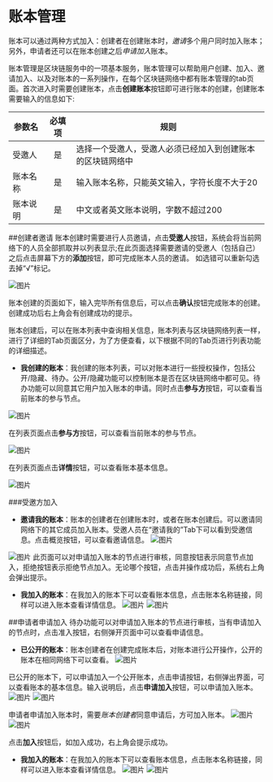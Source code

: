 # 账本管理
账本可以通过两种方式加入：创建者在创建账本时，*邀请*多个用户同时加入账本；另外，申请者还可以在账本创建之后*申请加入*账本。

账本管理是区块链服务中的一项基本服务，账本管理可以帮助用户创建、加入、邀请加入、以及对账本的一系列操作，在每个区块链网络中都有账本管理的tab页面。首次进入时需要创建账本，点击**创建账本**按钮即可进行账本的创建，创建账本需要输入的信息如下:

|参数名|	必填项|	规则|
|----------|:----------:|------|
|受邀人	|是	|选择一个受邀人，受邀人必须已经加入到创建账本的区块链网络中|
|账本名称	|是	|输入账本名称，只能英文输入，字符长度不大于20|
|账本说明	|是	|中文或者英文账本说明，字数不超过200|

##创建者邀请
账本创建时需要进行人员邀请，点击**受邀人**按钮，系统会将当前网络下的人员全部抓取并以列表显示;在此页面选择需要邀请的受邀人（包括自己）之后点击屏幕下方的**添加**按钮，即可完成账本人员的邀请。 如选错可以重新勾选去掉“√”标记。

![图片](../../../../../image/JD-Blockchain-Open-Platform/Getting-Started/Pic/netstatus_books_create_invited.jpg)

账本创建的页面如下，输入完毕所有信息后，可以点击**确认**按钮完成账本的创建。创建成功后右上角会有创建成功的提示。

账本创建后，可以在账本列表中查询相关信息，账本列表与区块链网络列表一样，进行了详细的Tab页面区分，为了方便查看，以下根据不同的Tab页进行列表功能的详细描述。

* **我创建的账本**：我创建的账本列表，可以对账本进行一些授权操作，包括公开/隐藏、待办。公开/隐藏功能可以控制账本是否在区块链网络中都可见。待办功能可以同意其它用户加入账本的申请。同时点击**参与方**按钮，可以查看当前账本的参与节点。

![图片](../../../../../image/JD-Blockchain-Open-Platform/Getting-Started/Pic/books_open.jpg)

在列表页面点击**参与方**按钮，可以查看当前账本的参与节点。

![图片](../../../../../image/JD-Blockchain-Open-Platform/Getting-Started/Pic/books_partner.jpg)

在列表页面点击**详情**按钮，可以查看账本基本信息。

![图片](../../../../../image/JD-Blockchain-Open-Platform/Getting-Started/Pic/books_detail.jpg)

###受邀方加入
* **邀请我的账本**：账本的创建者在创建账本时，或者在账本创建后。可以邀请同网络下的其它成员加入账本。受邀人员在“邀请我的”Tab下可以看到受邀信息。点击概览按钮，可以查看邀请信息。
![图片](../../../../../image/JD-Blockchain-Open-Platform/Getting-Started/Pic/books_inviteme_detail.jpg)

![图片](../../../../../image/JD-Blockchain-Open-Platform/Getting-Started/Pic/books_confirm.jpg)
此页面可以对申请加入账本的节点进行审核，同意按钮表示同意节点加入，拒绝按钮表示拒绝节点加入。无论哪个按钮，点击并操作成功后，系统右上角会弹出提示。

* **我加入的账本**：在我加入的账本下可以查看账本信息，点击账本名称链接，同样可以进入账本查看详情信息。
![图片](../../../../../image/JD-Blockchain-Open-Platform/Getting-Started/Pic/books_added_detail.jpg)
![图片](../../../../../image/JD-Blockchain-Open-Platform/Getting-Started/Pic/books_detail.jpg)


##申请者申请加入
待办功能可以对申请加入账本的节点进行审核，当有申请加入的节点时，点击准入按钮，右侧弹开页面中可以查看申请信息。

* **已公开的账本**：账本创建者在创建完成账本后，对账本进行公开操作，公开的账本在相同网络下可以查看。
![图片](../../../../../image/JD-Blockchain-Open-Platform/Getting-Started/Pic/books_open.jpg)

已公开的账本下，可以申请加入一个公开账本，点击申请按钮，右侧弹出界面，可以查看账本的基本信息。输入说明后，点击**申请加入**按钮，可以申请加入账本。
![图片](../../../../../image/JD-Blockchain-Open-Platform/Getting-Started/Pic/books_ask_add.jpg)
![图片](../../../../../image/JD-Blockchain-Open-Platform/Getting-Started/Pic/books_ask_add2.jpg)

申请者申请加入账本时，需要*账本创建者*同意申请后，方可加入账本。
![图片](../../../../../image/JD-Blockchain-Open-Platform/Getting-Started/Pic/books_tobedone.jpg)
![图片](../../../../../image/JD-Blockchain-Open-Platform/Getting-Started/Pic/books_permitordeny.jpg)

点击**加入**按钮后，如加入成功，右上角会提示成功。

* **我加入的账本**：在我加入的账本下可以查看账本信息，点击账本名称链接，同样可以进入账本查看详情信息。
![图片](../../../../../image/JD-Blockchain-Open-Platform/Getting-Started/Pic/books_added_detail.jpg)
![图片](../../../../../image/JD-Blockchain-Open-Platform/Getting-Started/Pic/books_detail.jpg)


